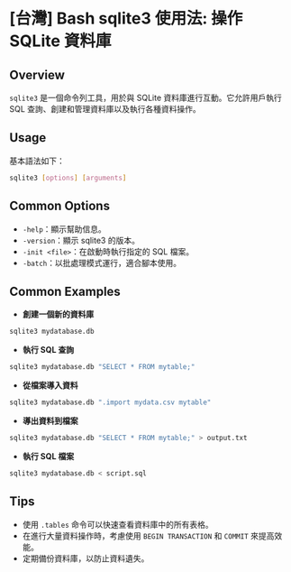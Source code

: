 # [台灣] Bash sqlite3 使用法: 操作 SQLite 資料庫

## Overview
`sqlite3` 是一個命令列工具，用於與 SQLite 資料庫進行互動。它允許用戶執行 SQL 查詢、創建和管理資料庫以及執行各種資料操作。

## Usage
基本語法如下：
```bash
sqlite3 [options] [arguments]
```

## Common Options
- `-help`：顯示幫助信息。
- `-version`：顯示 sqlite3 的版本。
- `-init <file>`：在啟動時執行指定的 SQL 檔案。
- `-batch`：以批處理模式運行，適合腳本使用。

## Common Examples
- **創建一個新的資料庫**
```bash
sqlite3 mydatabase.db
```

- **執行 SQL 查詢**
```bash
sqlite3 mydatabase.db "SELECT * FROM mytable;"
```

- **從檔案導入資料**
```bash
sqlite3 mydatabase.db ".import mydata.csv mytable"
```

- **導出資料到檔案**
```bash
sqlite3 mydatabase.db "SELECT * FROM mytable;" > output.txt
```

- **執行 SQL 檔案**
```bash
sqlite3 mydatabase.db < script.sql
```

## Tips
- 使用 `.tables` 命令可以快速查看資料庫中的所有表格。
- 在進行大量資料操作時，考慮使用 `BEGIN TRANSACTION` 和 `COMMIT` 來提高效能。
- 定期備份資料庫，以防止資料遺失。